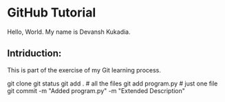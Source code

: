 # GitHub Tutorial

Hello, World.
My name is Devansh Kukadia.

## Intriduction:

This is part of the exercise of my Git learning process.

git clone
git status
git add .               # all the files
git add program.py      # just one file
git commit -m "Added program.py" -m "Extended Description"